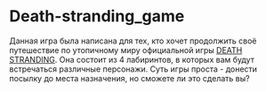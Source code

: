 # Death-stranding_game
Данная игра была написана для тех, кто хочет продолжить своё путешествие по утопичному миру официальной игры [DEATH STRANDING](https://store.steampowered.com/app/1190460/DEATH_STRANDING/).
Она состоит из 4 лабиринтов, в которых вам будут встречаться различные персонажи. Суть игры проста - донести посылку до места назначения, но сможете ли это сделать вы?
